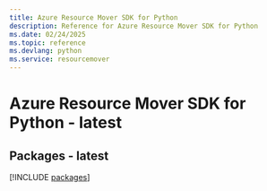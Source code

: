 ```yaml
---
title: Azure Resource Mover SDK for Python
description: Reference for Azure Resource Mover SDK for Python
ms.date: 02/24/2025
ms.topic: reference
ms.devlang: python
ms.service: resourcemover
---
```

# Azure Resource Mover SDK for Python - latest
## Packages - latest
[!INCLUDE [packages](resource-mover-index.md)]